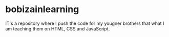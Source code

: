 # bobizainlearning

IT's a repository where I push the code for my yougner brothers that what I am teaching them on HTML, CSS and JavaScript.
